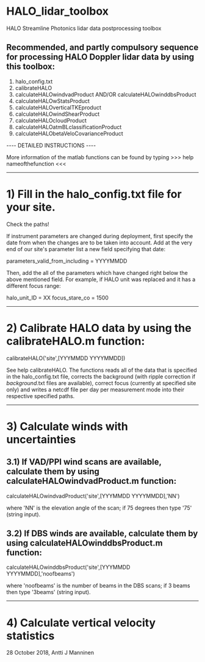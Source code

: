 # HALO_lidar_toolbox
HALO Streamline Photonics lidar data postprocessing toolbox


Recommended, and partly compulsory sequence for processing HALO Doppler lidar data by using this toolbox:
----------------------------------------------------------

1) halo_config.txt
2) calibrateHALO
3) calculateHALOwindvadProduct AND/OR calculateHALOwinddbsProduct
4) calculateHALOwStatsProduct
5) calculateHALOverticalTKEproduct
6) calculateHALOwindShearProduct
7) calculateHALOcloudProduct
8) calculateHALOatmBLclassificationProduct
9) calculateHALObetaVeloCovarianceProduct


---- DETAILED INSTRUCTIONS  ----

More information of the matlab functions can be found by typing >>>  help nameofthefunction  <<<

----
# 1) Fill in the halo_config.txt file for your site.

Check the paths!

If instrument parameters are changed during deployment, first specify the date from when
the changes are to be taken into account. Add at the very end of our site's parameter list
a new field specifying that date:

parameters_valid_from_including = YYYYMMDD

Then, add the all of the parameters which have changed right below the above mentioned field.
For example, if HALO unit was replaced and it has a different focus range:

halo_unit_ID = XX
focus_stare_co = 1500

----
# 2) Calibrate HALO data by using the calibrateHALO.m function:

calibrateHALO('site',[YYYMMDD YYYYMMDD])

See help calibrateHALO. The functions reads all of the data that is specified in the halo_config.txt
file, corrects the background (with ripple correction if *background*.txt files are available),
correct focus (currently at specified site only) and writes a netcdf file per day per measurement
mode into their respective specified paths.

----
# 3) Calculate winds with uncertainties

  ## 3.1) If VAD/PPI wind scans are available, calculate them by using calculateHALOwindvadProduct.m function:

  calculateHALOwindvadProduct('site',[YYYMMDD YYYYMMDD],'NN')

  where 'NN' is the elevation angle of the scan; if 75 degrees then type '75' (string input).

  ## 3.2) If DBS winds are available, calculate them by using calculateHALOwinddbsProduct.m function:

  calculateHALOwinddbsProduct('site',[YYYMMDD YYYYMMDD],'noofbeams')

  where 'noofbeams' is the number of beams in the DBS scans; if 3 beams then type '3beams' (string input).

----
# 4) Calculate vertical velocity statistics


28 October 2018,
Antti J Manninen
